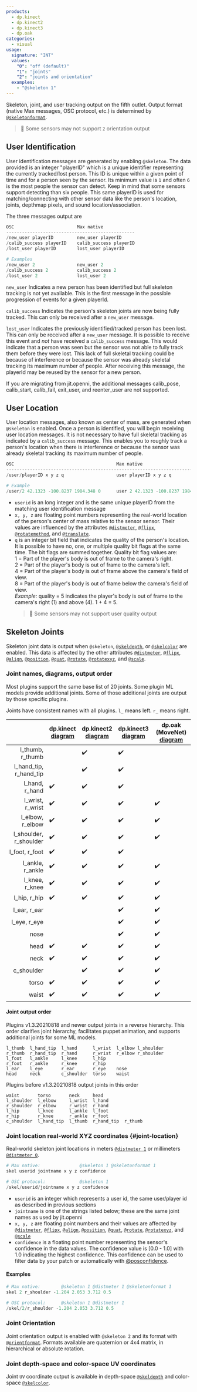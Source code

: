 ```yaml
---
products:
  - dp.kinect
  - dp.kinect2
  - dp.kinect3
  - dp.oak
categories:
  - visual
usage:
  signature: "INT"
  values:
    "0": "off (default)"
    "1": "joints"
    "2": "joints and orientation"
  examples:
    - "@skeleton 1"
---
```

Skeleton, joint, and user tracking output on the fifth outlet.
Output format (native Max messages, OSC protocol, etc.) is determined by
[`@skeletonformat`](skeletonformat.md).

> :memo: Some sensors may not support `2` orientation output

## User Identification

User identification messages are generated by enabling `@skeleton`.  The data provided is an
integer "playerID" which is a unique identifier representing the currently tracked/lost person.
This ID is unique within a given point of time and for a person seen by the sensor. Its
minimum value is `1` and often `6` is the most people the sensor can detect. Keep in mind that
some sensors support detecting than six people. This same playerID is used for
matching/connecting with other sensor data like the person's location, joints,
depthmap pixels, and sound location/association.

The three messages output are

```python
OSC                        Max native                
-------------------------------------------------
/new_user playerID         new_user playerID
/calib_success playerID    calib_success playerID
/lost_user playerID        lost_user playerID

# Examples
/new_user 2                new_user 2
/calib_success 2           calib_success 2
/lost_user 2               lost_user 2
```

`new_user` Indicates a new person has been identified but full skeleton tracking is not yet available.
This is the first message in the possible progression of events for a given playerId.

`calib_success` Indicates the person's skeleton joints are now being fully tracked. This can only be
received after a `new_user` message.

`lost_user` Indicates the previously identified/tracked person has been lost. This can only be received
after a `new_user` message. It is possible to receive this event and _not_ have received a `calib_success`
message. This would indicate that a person was seen but the sensor was not able to fully track them before
they were lost. This lack of full skeletal tracking could be because of interference or because the sensor
was already skeletal tracking its maximum number of people. After receiving this message, the playerId may
be reused by the sensor for a new person.

If you are migrating from jit.openni, the additional messages calib_pose, calib_start, calib_fail,
exit_user, and reenter_user are not supported.

## User Location

User location messages, also known as center of mass, are generated when `@skeleton` is enabled.
Once a person is identified, you will begin receiving user location messages. It is not necessary
to have full skeletal tracking as indicated by a `calib_success` message. This enables you to
roughly track a person's location when there is interference or because the sensor was already
skeletal tracking its maximum number of people.

```python
OSC                                       Max native
-----------------------------------------------------------------------------
/user/playerID x y z q                    user playerID x y z q

# Example
/user/2 42.1323 -100.8237 1984.348 0      user 2 42.1323 -100.8237 1984.348 0
```

* `userid` is an long integer and is the same unique playerID from the matching user identification message
* `x, y, z` are floating point numbers representing the real-world location of the person's center of mass
  relative to the sensor sensor. Their values are influenced by the attributes
  [`@distmeter`](distmeter.md), [`@flipx`](flipx.md), [`@rotatemethod`](rotatemethod.md), and
  [`@translate`](translate.md).
* `q` is an integer bit field that indicates the quality of the person's location. It is possible to
  have no, one, or multiple quality bit flags at the same time. The bit flags are summed together.
  Quality bit flag values are:  
  1 = Part of the player's body is out of frame to the camera's right.  
  2 = Part of the player's body is out of frame to the camera's left.  
  4 = Part of the player's body is out of frame above the camera's field of view.  
  8 = Part of the player's body is out of frame below the camera's field of view.  
  _Example:_ quality = 5 indicates the player's body is out of frame to the camera's right (1) and above (4). 1 + 4 = 5.
  > :memo: Some sensors may not support user quality output

## Skeleton Joints

Skeleton joint data is output when `@skeleton`, [`@skeldepth`](skeldepth.md), or [`@skelcolor`](skelcolor.md) are enabled.
This data is affected by the other attributes [`@distmeter`](distmeter.md), [`@flipx`](flipx.md), [`@align`](align.md),
[`@position`](position.md), [`@quat`](quat.md), [`@rotate`](rotate.md), [`@rotatexyz`](rotatexyz.md), and [`@scale`](scale.md).

### Joint names, diagrams, output order

Most plugins support the same base list of 20 joints. Some plugin ML models provide additional
joints. Some of those additional joints are output by those specific plugins.

Joints have consistent names with all plugins. `l_` means left. `r_` means right.

|                        | dp.kinect<br/>[diagram](https://docs.microsoft.com/en-us/previous-versions/windows/kinect-1.8/jj131025(v=ieb.10)#skeleton-position-and-tracking-state)      | dp.kinect2<br/>[diagram](https://docs.microsoft.com/en-us/previous-versions/windows/kinect/dn799273(v=ieb.10))     | dp.kinect3<br/>[diagram](https://learn.microsoft.com/en-us/azure/kinect-dk/body-joints#joint-hierarchy)     | dp.oak (MoveNet)<br/>[diagram](https://www.google.com/images?q=COCO+standard+17+body+keypoints) |
| ---------------------: | ------------------ | ------------------ | ------------------ | ------------------ |
| l_thumb, r_thumb       |                    | :heavy_check_mark: | :heavy_check_mark: |                    |
| l_hand_tip, r_hand_tip |                    | :heavy_check_mark: | :heavy_check_mark: |                    |
| l_hand, r_hand         | :heavy_check_mark: | :heavy_check_mark: | :heavy_check_mark: |                    |
| l_wrist, r_wrist       | :heavy_check_mark: | :heavy_check_mark: | :heavy_check_mark: | :heavy_check_mark: |
| l_elbow, r_elbow       | :heavy_check_mark: | :heavy_check_mark: | :heavy_check_mark: | :heavy_check_mark: |
| l_shoulder, r_shoulder | :heavy_check_mark: | :heavy_check_mark: | :heavy_check_mark: | :heavy_check_mark: |
| l_foot, r_foot         | :heavy_check_mark: | :heavy_check_mark: | :heavy_check_mark: |                    |
| l_ankle, r_ankle       | :heavy_check_mark: | :heavy_check_mark: | :heavy_check_mark: | :heavy_check_mark: |
| l_knee, r_knee         | :heavy_check_mark: | :heavy_check_mark: | :heavy_check_mark: | :heavy_check_mark: |
| l_hip, r_hip           | :heavy_check_mark: | :heavy_check_mark: | :heavy_check_mark: | :heavy_check_mark: |
| l_ear, r_ear           |                    |                    | :heavy_check_mark: | :heavy_check_mark: |
| l_eye, r_eye           |                    |                    | :heavy_check_mark: | :heavy_check_mark: |
| nose                   |                    |                    | :heavy_check_mark: | :heavy_check_mark: |
| head                   | :heavy_check_mark: | :heavy_check_mark: | :heavy_check_mark: | :heavy_check_mark: |
| neck                   | :heavy_check_mark: | :heavy_check_mark: | :heavy_check_mark: | :heavy_check_mark: |
| c_shoulder             |                    | :heavy_check_mark: | :heavy_check_mark: | :heavy_check_mark: |
| torso                  | :heavy_check_mark: | :heavy_check_mark: | :heavy_check_mark: | :heavy_check_mark: |
| waist                  | :heavy_check_mark: | :heavy_check_mark: | :heavy_check_mark: | :heavy_check_mark: |

#### Joint output order

Plugins v1.3.20210818 and newer output joints in a reverse hierarchy. This order
clarifies joint hierarchy, facilitates puppet animation, and supports additional
joints for some ML models.

```
l_thumb  l_hand_tip  l_hand      l_wrist  l_elbow l_shoulder
r_thumb  r_hand_tip  r_hand      r_wrist  r_elbow r_shoulder
l_foot   l_ankle     l_knee      l_hip
r_foot   r_ankle     r_knee      r_hip
l_ear    l_eye       r_ear       r_eye    nose
head     neck        c_shoulder  torso    waist
```

Plugins before v1.3.20210818 output joints in this order

```
waist       torso       neck     head
l_shoulder  l_elbow     l_wrist  l_hand
r_shoulder  r_elbow     r_wrist  r_hand
l_hip       l_knee      l_ankle  l_foot
r_hip       r_knee      r_ankle  r_foot
c_shoulder  l_hand_tip  l_thumb  r_hand_tip  r_thumb
```

### Joint location real-world XYZ coordinates {#joint-location}

Real-world skeleton joint locations in meters [`@distmeter 1`](distmeter.md) or millimeters [`@distmeter 0`](distmeter.md).

```python
# Max native:               @skeleton 1 @skeletonformat 1
skel userid jointname x y z confidence

# OSC protocol:             @skeleton 1
/skel/userid/jointname x y z confidence
```

* `userid` is an integer which represents a user id, the same user/player id as described in previous sections
* `jointname` is one of the strings listed below; these are the same joint names as used by jit.openni
* `x, y, z` are floating point numbers and their values are affected by [`@distmeter`](distmeter.md),
  [`@flipx`](flipx.md), [`@align`](align.md), [`@position`](position.md), [`@quat`](quat.md),
  [`@rotate`](rotate.md), [`@rotatexyz`](rotatexyz.md), and [`@scale`](scale.md)
* `confidence` is a floating point number representing the sensor's confidence in the data values.
  The confidence value is [0.0 - 1.0] with 1.0 indicating the highest confidence. This confidence can be
  used to filter data by your patch or automatically with [@posconfidence](posconfidence.md).

#### Examples

```python
# Max native:        @skeleton 1 @distmeter 1 @skeletonformat 1
skel 2 r_shoulder -1.204 2.053 3.712 0.5

# OSC protocol:      @skeleton 1 @distmeter 1
/skel/2/r_shoulder -1.204 2.053 3.712 0.5
```

### Joint Orientation

Joint orientation output is enabled with `@skeleton 2` and its format with [`@orientformat`](orientformat.md).
Formats available are quaternion or 4x4 matrix, in hierarchical or absolute rotation.

### Joint depth-space and color-space UV coordinates

Joint `UV` coordinate output is available in depth-space [`@skeldepth`](skeldepth.md)
and color-space [`@skelcolor`](skelcolor.md).
